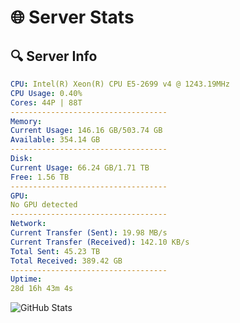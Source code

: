 # 🌐 Server Stats
## 🔍 Server Info
```yaml
CPU: Intel(R) Xeon(R) CPU E5-2699 v4 @ 1243.19MHz
CPU Usage: 0.40%
Cores: 44P | 88T
-----------------------------------
Memory:
Current Usage: 146.16 GB/503.74 GB
Available: 354.14 GB
-----------------------------------
Disk:
Current Usage: 66.24 GB/1.71 TB
Free: 1.56 TB
-----------------------------------
GPU:
No GPU detected
-----------------------------------
Network:
Current Transfer (Sent): 19.98 MB/s
Current Transfer (Received): 142.10 KB/s
Total Sent: 45.23 TB
Total Received: 389.42 GB
-----------------------------------
Uptime:
28d 16h 43m 4s
```
![GitHub Stats](https://img.shields.io/badge/Updated-2025-04-05_14:05:53-blue)